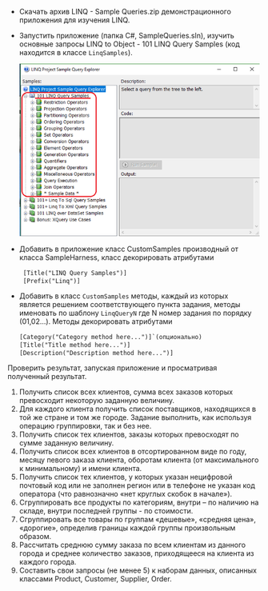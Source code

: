 - Скачать архив LINQ - Sample Queries.zip демонстрационного приложения для изучения LINQ.
- Запустить приложение (папка C#, SampleQueries.sln), изучить основные запросы LINQ to Object - 101 LINQ Query Samples (код находится в классе `LinqSamples`).

    ![](/101_LINQ_Query_Samples.png)

- Добавить в приложение класс CustomSamples производный от класса SampleHarness, класс декорировать атрибутами
   ```
    [Title("LINQ Query Samples")]
    [Prefix("Linq")]
   ```   
- Добавить в класс `CustomSamples` методы, каждый из которых является решением соответствующего пункта задания, методы именовать по шаблону `LinqQueryN` где N номер задания по порядку (01,02...). Методы декорировать атрибутами
    
    ```
    [Category("Category method here...")]`(опционально)
    [Title("Title method here...")]
    [Description("Description method here...")]
    
    ```
Проверить результат, запуская приложение и просматривая полученный результат.


1. Получить список всех клиентов, сумма всех заказов которых превосходит некоторую заданную величину.
1. Для каждого клиента получить список поставщиков, находящихся в той же стране и том же городе. Задание выполнить, как используя операцию группировки, так и без нее.
1. Получить список тех клиентов, заказы которых превосходят по сумме заданную величину.
1. Получить список всех клиентов в отсортированном виде по году, месяцу певого заказа клиента, оборотам клиента (от максимального к минимальному) и имени клиента.
1. Получить список тех клиентов, у которых указан нецифровой почтовый код или не заполнен регион или в телефоне не указан код оператора (что равнозначно «нет круглых скобок в начале»).
1. Сгруппировать все продукты по категориям, внутри – по наличию на складе, внутри последней группы - по стоимости.
1. Сгруппировать все товары по группам «дешевые», «средняя цена», «дорогие», определив границы каждой группы произвольным образом.
1. Рассчитать среднюю сумму заказа по всем клиентам из данного города и среднее количество заказов, приходящееся на клиента из каждого города.
1. Cоставить свои запросы (не менее 5) к наборам данных, описанных классами Product, Customer, Supplier, Order.
